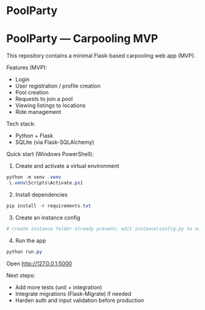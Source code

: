 # PoolParty
# PoolParty — Carpooling MVP

This repository contains a minimal Flask-based carpooling web app (MVP).

Features (MVP):
- Login
- User registration / profile creation
- Pool creation
- Requests to join a pool
- Viewing listings to locations
- Ride management

Tech stack:
- Python + Flask
- SQLite (via Flask-SQLAlchemy)

Quick start (Windows PowerShell):

1. Create and activate a virtual environment

```powershell
python -m venv .venv
.\.venv\Scripts\Activate.ps1
```

2. Install dependencies

```powershell
pip install -r requirements.txt
```

3. Create an instance config

```powershell
# create instance folder already present; edit instance\config.py to set SECRET_KEY if desired
```

4. Run the app

```powershell
python run.py
```

Open http://127.0.0.1:5000

Next steps:
- Add more tests (unit + integration)
- Integrate migrations (Flask-Migrate) if needed
- Harden auth and input validation before production


